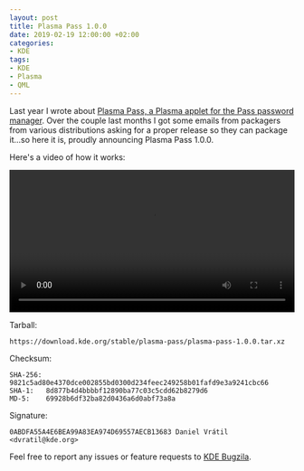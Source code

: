 ```yaml
---
layout: post
title: Plasma Pass 1.0.0
date: 2019-02-19 12:00:00 +02:00
categories:
- KDE
tags:
- KDE
- Plasma
- QML
---
```

Last year I wrote about [Plasma Pass, a Plasma applet for the Pass password manager][1].
Over the couple last months I got some emails from packagers from various distributions
asking for a proper release so they can package it...so here it is, proudly announcing
Plasma Pass 1.0.0.

Here's a video of how it works:

<video style="max-width: 600px; width: 100%; margin: auto;" controls="controls">
<source src="{{ site.url }}/assets/plasma-pass.mp4" type="video/mp4" />
</video>

Tarball:

    https://download.kde.org/stable/plasma-pass/plasma-pass-1.0.0.tar.xz

Checksum:

    SHA-256: 9821c5ad80e4370dce002855bd0300d234feec249258b01fafd9e3a9241cbc66
    SHA-1:   8d877b4d4bbbbf12890ba77c03c5cdd62b8279d6
    MD-5:    69928b6df32ba82d0436a6d0abf73a8a

Signature:

    0ABDFA55A4E6BEA99A83EA974D69557AECB13683 Daniel Vrátil <dvratil@kde.org>

Feel free to report any issues or feature requests to [KDE Bugzila][2].


[1]: https://www.dvratil.cz/2018/05/plasma-pass/
[2]: https://bugs.kde.org/enter_bug.cgi?product=plasma-pass&component=general

